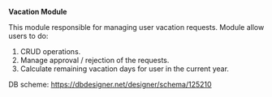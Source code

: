 **Vacation Module**

This module responsible for managing user vacation requests. 
Module allow users to do:
1. CRUD operations.
2. Manage approval / rejection of the requests.
3. Calculate remaining vacation days for user in the current year.

DB scheme: https://dbdesigner.net/designer/schema/125210 